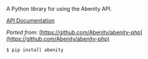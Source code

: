 A Python library for using the Abenity API.

[API Documentation](https://abenity.com/developers/api/members)

*Ported from:* [https://github.com/Abenity/abenity-php](https://github.com/Abenity/abenity-php)

```bash
$ pip install abenity
```
